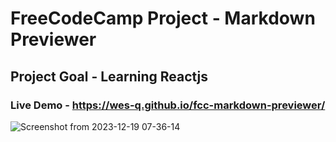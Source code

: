 # FreeCodeCamp Project - Markdown Previewer
## Project Goal - Learning Reactjs
### Live Demo - https://wes-q.github.io/fcc-markdown-previewer/

![Screenshot from 2023-12-19 07-36-14](https://github.com/iamwesofph/fcc-markdown-previewer/assets/121594156/de045ac1-3657-4995-98d4-e374327e3a9a)

